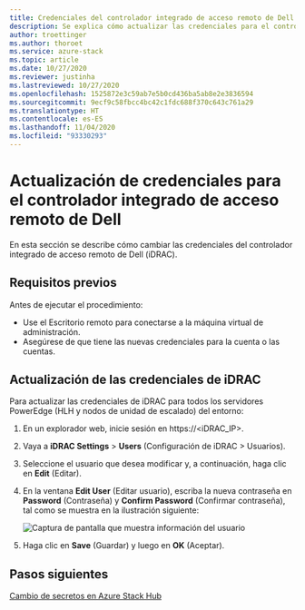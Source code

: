 ```yaml
---
title: Credenciales del controlador integrado de acceso remoto de Dell
description: Se explica cómo actualizar las credenciales para el controlador integrado de acceso remoto de Dell.
author: troettinger
ms.author: thoroet
ms.service: azure-stack
ms.topic: article
ms.date: 10/27/2020
ms.reviewer: justinha
ms.lastreviewed: 10/27/2020
ms.openlocfilehash: 1525872e3c59ab7e5b0cd436ba5ab8e2e3836594
ms.sourcegitcommit: 9ecf9c58fbcc4bc42c1fdc688f370c643c761a29
ms.translationtype: HT
ms.contentlocale: es-ES
ms.lasthandoff: 11/04/2020
ms.locfileid: "93330293"
---
```

# <a name="update-credentials-for-the-integrated-dell-remote-access-controller"></a>Actualización de credenciales para el controlador integrado de acceso remoto de Dell

En esta sección se describe cómo cambiar las credenciales del controlador integrado de acceso remoto de Dell (iDRAC). 

## <a name="prerequisites"></a>Requisitos previos

Antes de ejecutar el procedimiento: 

- Use el Escritorio remoto para conectarse a la máquina virtual de administración. 
- Asegúrese de que tiene las nuevas credenciales para la cuenta o las cuentas. 
 
## <a name="update-the-idrac-credentials"></a>Actualización de las credenciales de iDRAC

Para actualizar las credenciales de iDRAC para todos los servidores PowerEdge (HLH y nodos de unidad de escalado) del entorno:

1. En un explorador web, inicie sesión en https://<iDRAC_IP>. 
1. Vaya a **iDRAC Settings** > **Users** (Configuración de iDRAC > Usuarios). 
1. Seleccione el usuario que desea modificar y, a continuación, haga clic en **Edit** (Editar). 
1. En la ventana **Edit User** (Editar usuario), escriba la nueva contraseña en **Password** (Contraseña) y **Confirm Password** (Confirmar contraseña), tal como se muestra en la ilustración siguiente: 

   ![Captura de pantalla que muestra información del usuario](../operator/media/idrac-credentials/enter-user.png)

1. Haga clic en **Save** (Guardar) y luego en **OK** (Aceptar). 

## <a name="next-steps"></a>Pasos siguientes

[Cambio de secretos en Azure Stack Hub](../../operator/azure-stack-rotate-secrets.md)